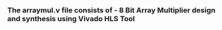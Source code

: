 ### The arraymul.v file consists of - 8 Bit Array Multiplier design and synthesis using Vivado HLS Tool
